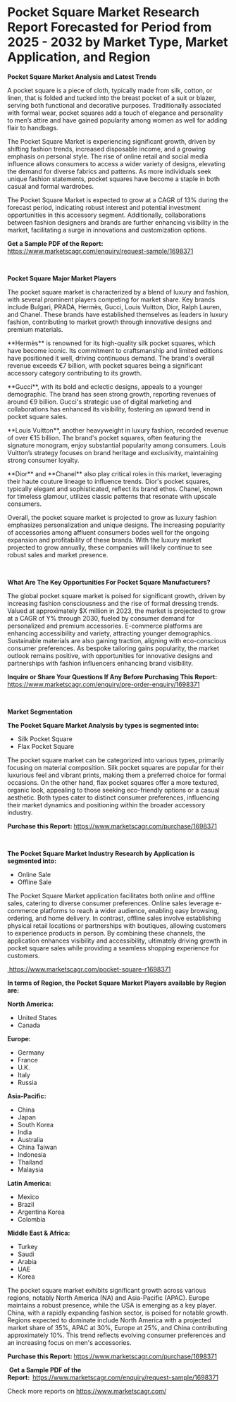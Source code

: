<p><h1>Pocket Square Market Research Report Forecasted for Period from 2025 -  2032 by Market Type, Market Application, and Region</h1></p><p><strong>Pocket Square Market Analysis and Latest Trends</strong></p>
<p><p>A pocket square is a piece of cloth, typically made from silk, cotton, or linen, that is folded and tucked into the breast pocket of a suit or blazer, serving both functional and decorative purposes. Traditionally associated with formal wear, pocket squares add a touch of elegance and personality to men’s attire and have gained popularity among women as well for adding flair to handbags.</p><p>The Pocket Square Market is experiencing significant growth, driven by shifting fashion trends, increased disposable income, and a growing emphasis on personal style. The rise of online retail and social media influence allows consumers to access a wider variety of designs, elevating the demand for diverse fabrics and patterns. As more individuals seek unique fashion statements, pocket squares have become a staple in both casual and formal wardrobes.</p><p>The Pocket Square Market is expected to grow at a CAGR of 13% during the forecast period, indicating robust interest and potential investment opportunities in this accessory segment. Additionally, collaborations between fashion designers and brands are further enhancing visibility in the market, facilitating a surge in innovations and customization options.</p></p>
<p><strong>Get a Sample PDF of the Report:&nbsp;</strong> <a href="https://www.marketscagr.com/enquiry/request-sample/1698371?utm_campaign=2299&utm_medium=2&utm_source=Github&utm_content=ia&utm_term=09022025&utm_id=pocket-square">https://www.marketscagr.com/enquiry/request-sample/1698371</a></p>
<p>&nbsp;</p>
<p><strong>Pocket Square Major Market Players</strong></p>
<p><p>The pocket square market is characterized by a blend of luxury and fashion, with several prominent players competing for market share. Key brands include Bulgari, PRADA, Hermès, Gucci, Louis Vuitton, Dior, Ralph Lauren, and Chanel. These brands have established themselves as leaders in luxury fashion, contributing to market growth through innovative designs and premium materials.</p><p>**Hermès** is renowned for its high-quality silk pocket squares, which have become iconic. Its commitment to craftsmanship and limited editions have positioned it well, driving continuous demand. The brand's overall revenue exceeds €7 billion, with pocket squares being a significant accessory category contributing to its growth.</p><p>**Gucci**, with its bold and eclectic designs, appeals to a younger demographic. The brand has seen strong growth, reporting revenues of around €9 billion. Gucci's strategic use of digital marketing and collaborations has enhanced its visibility, fostering an upward trend in pocket square sales.</p><p>**Louis Vuitton**, another heavyweight in luxury fashion, recorded revenue of over €15 billion. The brand's pocket squares, often featuring the signature monogram, enjoy substantial popularity among consumers. Louis Vuitton’s strategy focuses on brand heritage and exclusivity, maintaining strong consumer loyalty.</p><p>**Dior** and **Chanel** also play critical roles in this market, leveraging their haute couture lineage to influence trends. Dior's pocket squares, typically elegant and sophisticated, reflect its brand ethos. Chanel, known for timeless glamour, utilizes classic patterns that resonate with upscale consumers.</p><p>Overall, the pocket square market is projected to grow as luxury fashion emphasizes personalization and unique designs. The increasing popularity of accessories among affluent consumers bodes well for the ongoing expansion and profitability of these brands. With the luxury market projected to grow annually, these companies will likely continue to see robust sales and market presence.</p></p>
<p>&nbsp;</p>
<p><strong>What Are The Key Opportunities For Pocket Square Manufacturers?</strong></p>
<p><p>The global pocket square market is poised for significant growth, driven by increasing fashion consciousness and the rise of formal dressing trends. Valued at approximately $X million in 2023, the market is projected to grow at a CAGR of Y% through 2030, fueled by consumer demand for personalized and premium accessories. E-commerce platforms are enhancing accessibility and variety, attracting younger demographics. Sustainable materials are also gaining traction, aligning with eco-conscious consumer preferences. As bespoke tailoring gains popularity, the market outlook remains positive, with opportunities for innovative designs and partnerships with fashion influencers enhancing brand visibility.</p></p>
<p><strong>Inquire or Share Your Questions If Any Before Purchasing This Report:</strong> <a href="https://www.marketscagr.com/enquiry/pre-order-enquiry/1698371?utm_campaign=2299&utm_medium=2&utm_source=Github&utm_content=ia&utm_term=09022025&utm_id=pocket-square">https://www.marketscagr.com/enquiry/pre-order-enquiry/1698371</a></p>
<p>&nbsp;</p>
<p><strong>Market Segmentation</strong></p>
<p><strong>The Pocket Square Market Analysis by types is segmented into:</strong></p>
<p><ul><li>Silk Pocket Square</li><li>Flax Pocket Square</li></ul></p>
<p><p>The pocket square market can be categorized into various types, primarily focusing on material composition. Silk pocket squares are popular for their luxurious feel and vibrant prints, making them a preferred choice for formal occasions. On the other hand, flax pocket squares offer a more textured, organic look, appealing to those seeking eco-friendly options or a casual aesthetic. Both types cater to distinct consumer preferences, influencing their market dynamics and positioning within the broader accessory industry.</p></p>
<p><strong>Purchase this Report:&nbsp;</strong><a href="https://www.marketscagr.com/purchase/1698371?utm_campaign=2299&utm_medium=2&utm_source=Github&utm_content=ia&utm_term=09022025&utm_id=pocket-square">https://www.marketscagr.com/purchase/1698371</a></p>
<p>&nbsp;</p>
<p><strong>The Pocket Square Market Industry Research by Application is segmented into:</strong></p>
<p><ul><li>Online Sale</li><li>Offline Sale</li></ul></p>
<p><p>The Pocket Square Market application facilitates both online and offline sales, catering to diverse consumer preferences. Online sales leverage e-commerce platforms to reach a wider audience, enabling easy browsing, ordering, and home delivery. In contrast, offline sales involve establishing physical retail locations or partnerships with boutiques, allowing customers to experience products in person. By combining these channels, the application enhances visibility and accessibility, ultimately driving growth in pocket square sales while providing a seamless shopping experience for customers.</p></p>
<p><a href="https://www.marketscagr.com/pocket-square-r1698371?utm_campaign=2299&utm_medium=2&utm_source=Github&utm_content=ia&utm_term=09022025&utm_id=pocket-square">&nbsp;https://www.marketscagr.com/pocket-square-r1698371</a></p>
<p><strong>In terms of Region, the Pocket Square Market Players available by Region are:</strong></p>
<p>
    <p> <strong> North America: </strong>
        <ul>
            <li>United States</li>
            <li>Canada</li>
        </ul>
        </p> 
    <p> <strong> Europe: </strong>
        <ul>
            <li>Germany</li>
            <li>France</li>
            <li>U.K.</li>
            <li>Italy</li>
            <li>Russia</li>
        </ul>
        </p> 
    <p> <strong> Asia-Pacific: </strong>
        <ul>
            <li>China</li>
            <li>Japan</li>
            <li>South Korea</li>
            <li>India</li>
            <li>Australia</li>
            <li>China Taiwan</li>
            <li>Indonesia</li>
            <li>Thailand</li>
            <li>Malaysia</li>
        </ul>
        </p> 
    <p> <strong> Latin America: </strong>
        <ul>
            <li>Mexico</li>
            <li>Brazil</li>
            <li>Argentina Korea</li>
            <li>Colombia</li>
        </ul>
        </p> 
    <p> <strong> Middle East & Africa: </strong>
        <ul>
            <li>Turkey</li>
            <li>Saudi</li>
            <li>Arabia</li>
            <li>UAE</li>
            <li>Korea</li>
        </ul>
    </p>
    </p>
<p><p>The pocket square market exhibits significant growth across various regions, notably North America (NA) and Asia-Pacific (APAC). Europe maintains a robust presence, while the USA is emerging as a key player. China, with a rapidly expanding fashion sector, is poised for notable growth. Regions expected to dominate include North America with a projected market share of 35%, APAC at 30%, Europe at 25%, and China contributing approximately 10%. This trend reflects evolving consumer preferences and an increasing focus on men's accessories.</p></p>
<p><strong>Purchase this Report: </strong><a href="https://www.marketscagr.com/purchase/1698371?utm_campaign=2299&utm_medium=2&utm_source=Github&utm_content=ia&utm_term=09022025&utm_id=pocket-square">https://www.marketscagr.com/purchase/1698371</a></p>
<p>&nbsp;<strong>Get a Sample PDF of the Report:&nbsp;&nbsp;</strong><a href="https://www.marketscagr.com/enquiry/request-sample/1698371?utm_campaign=2299&utm_medium=2&utm_source=Github&utm_content=ia&utm_term=09022025&utm_id=pocket-square">https://www.marketscagr.com/enquiry/request-sample/1698371</a></p>
<p><strong></strong></p>
<p>Check more reports on <a href="https://www.marketscagr.com/?utm_campaign=2299&utm_medium=2&utm_source=Github&utm_content=ia&utm_term=09022025&utm_id=pocket-square">https://www.marketscagr.com/</a></p>